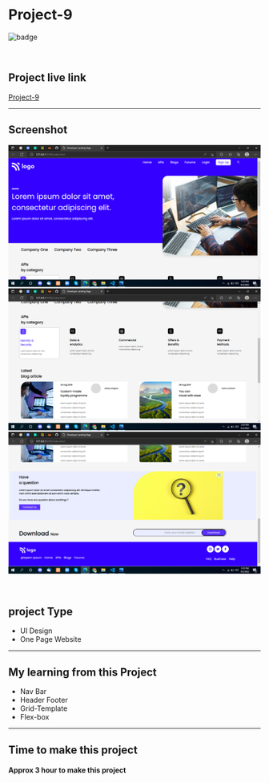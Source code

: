 # Project-9


![badge](https://img.shields.io/badge/Technologies-HTML/CSS-green)

<br>

## Project live link
[Project-9](# "Not yet")

<hr>

## Screenshot
![](./screen-shots/01.png)
![](./screen-shots/02.png)
![](./screen-shots/03.png)

<br>

## project Type
- UI Design
- One Page Website

<hr>

## My learning from this Project
- Nav Bar
- Header Footer
- Grid-Template
- Flex-box

<hr>

## Time to make this project
#### Approx 3 hour to make this project

